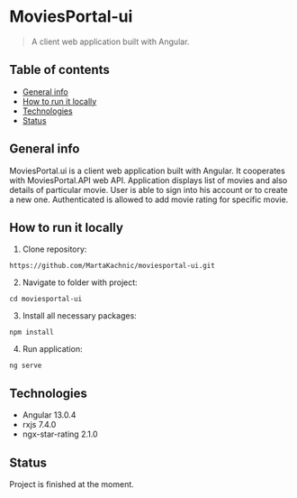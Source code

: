# MoviesPortal-ui
> A client web application built with Angular.

## Table of contents
* [General info](#general-info)
* [How to run it locally](#how-to-run-it-locally)
* [Technologies](#technologies)
* [Status](#status)

## General info

MoviesPortal.ui is a client web application built with Angular. It cooperates with MoviesPortal.API web API. Application displays list of movies and also details of particular movie. User is able to sign into his account or to create a new one. Authenticated is allowed to add movie rating for specific movie.

## How to run it locally

1. Clone repository:
```
https://github.com/MartaKachnic/moviesportal-ui.git
```
2. Navigate to folder with project:
```
cd moviesportal-ui
```
3. Install all necessary packages:
```
npm install
```
4. Run application:
```
ng serve
```

## Technologies
* Angular 13.0.4
* rxjs 7.4.0
* ngx-star-rating 2.1.0

## Status
Project is finished at the moment.
